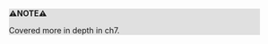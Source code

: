 <div style="margin:2em; background-color: #e0e0e0;">

<strong>⚠️NOTE️️️⚠️</strong>

Covered more in depth in ch7.
</div>

